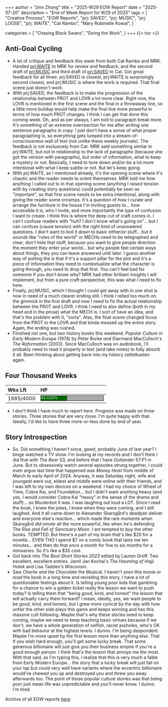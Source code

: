 +++
author = "Jinn Zhong"
title = "2025-W29 EOW Report"
date = "2025-07-20"
description = "End of Week Report for W29 of 2025"
tags = [
 "Creative Process",
 "EOW Reports",
 "prj: SAVED",
 "prj: MUSIC",
 "prj: LOOSE",
 "prj: WAITE",
 "Cat Rambo",
 "Mary Robinette Kowal",
 ]

categories = [
 "Chasing Black Swans",
 "Doing the Work",
]
+++
{{< toc >}}

## Anti-Goal Cycling

* A lot of critique and feedback this week from both Cat Rambo and MRK. Handed [prj:WAITE](https://journal.jinnzhong.com/tags/prj-waite/) to MRK for review and feedback, and the second draft of [prj:MUSIC](https://journal.jinnzhong.com/tags/prj-music/) and third draft of [prj:SAVED](https://journal.jinnzhong.com/tags/prj-saved/) to Cat. Got great feedback for all three. prj:SAVED is closest, prj:WAITE is surprisingly second closest, and prj:MUSIC is where the work is required. That final scene just doesn't work.
* With prj:SAVED, the feedback is to make the progression of the relationship between PROT and LOVR a lot more clear. Right now, the LOVR is mentioned in the first scene and the final in a throwaway line, so a little more buildup would help make the final line more powerful in terms of how much PROT changes. I think I can get that done this coming week. Oh, and as per always, I am told to paragraph break more. It's something of an extreme overreaction for me after writing one sentence paragraphs in copy. I just don't have a sense of what proper paragraphing is, so everything gets lumped into a stream-of-consciousness wall of text (not unlike these weekly journals). The feedback is not exclusively from Cat. MRK said something similar in prj:WAITE, but not in relationship to the lack of paragraphs (because she got the version _with_ paragraphs), but order of information, what to keep a mystery or not. Basically, I need to tone down and/or be a lot more intentional with what I keep subtle or not. But let's keep going.
* With prj:WAITE, as I mentioned already, it's the opening scene where it's chaotic and the reader needs to orient themselves. MRK told me how anything I called out to in that opening scene (anything I raised tension with by creating story questions) could potentially be seen as "important", so that first scene needs to be extra intentional, along with giving the reader some onramps. It's a question of how I curate and arrange the furniture in the house I'm inviting guests to... how accessible it is, who I invite, and more importantly the _type_ of confusion I want to create. I think this is where the deep cut of craft comes in. I can't confuse readers with "huh? I don't know what's going on"... but I can confuse (cause tension) with the right kind of unanswered questions. I don't want to boil it down to basic either/or stuff... but it _sounds_ like "rules of the world" or MECHs need to be telegraphed and clear, don't hide that stuff, because you want to give people direction the moment they enter your world... but why people feel certain ways about things, they you can leave answered until later. I guess another way of putting the is that if it's a support pillar for the plot and it's a piece of information they need to contextualize what the character is going through, you need to drop that first. You can't feel bad for someone if you don't know why? MRK had other brilliant insights I will implement, but from a pure craft perspective, this was what I need to fix here.
* Finally, prj:MUSIC, which I thought I could get away with in one shot is now in need of a much clearer ending still. I think I relied too much on the gimmick in the first draft and now I need to fix the actual relationship between the PROT and LOVR. I think I need to also define (both in my head and in the prose) what the MECH is. I sort of have an idea, and that's the problem with it, "sorta". Also, the final scene changed focus from the PROT to the LOVR and that kinda messed up the entire story. Again, the ending was rushed.
* Finished not one, but _two_ history books this weekend. _Popular Culture in Early Modern Europe_ (1978) by Peter Burke _and_ Diarmand MacCulloch's _The Reformation_ (2003). Since MacCulloch was on audiobook, I'll probably need to read it properly in text (and take notes) to fully absorb it all. Been thinking about getting back into my history zettelkasten again.

## Four Thousand Weeks

| Wks Lft | HP |
| :--- | :--- |
| 1685/4000 | <div style="width:200px;height:15px;background:#AAAAAA;border:1.3px solid #000000;"><div style="width:42.125%;height:15px;background:#006600;font-size:12px; color:white; line-height:12px;">42.125%</div></div> |

* I don't think I have much to report here. Progress was made on three stories. Three stories that are very close. I'm quite happy with that. Ideally, I'd like to have three more-or-less done by end of year.

## Story Introspection

*  So. Did something I haven't since, gawd, probably June of last year? I binge watched a TV show. I'm looking at my records and I don't think I did that with _The Bear_ S3, and before that I have _Outlander_ S7:P1 in June. But to obsessively watch several episodes strung together, I could even argue last time that happened was _Money Heist_ from middle of March to early April of 2024. Anyway, it was Saturday night, wife and youngest were out, eldest and middle were online with their friends, and I was left to my own devices on a weekend. I had my choice of Wheel of Time, Cobra Kai, and Foundation... but I didn't want anything heavy (and yes, I would consider Cobra Kai "heavy" in the sense of the drama and stuff)... so Murderbot it was. I was laughing out loud a LOT. Since I read the book, I knew the jokes, I knew when they were coming, and I still laughed. And it all came down to Alexander Skarsgård's deadpan deliver and everyone else's reaction... which made the rare moments when Skarsgård _did emote_ all the more powerful, like when he's defending _The Rise and Fall of Sanctuary Moon_. I am tempted to buy the other books. TEMPTED. But there's a part of my brain that's like $20 for a novella... EVEN THO I spend $7 on a comic book that lasts me ten minutes... and then do that once a month for five to six months for a miniseries. So it's like a $35 cost. 
* Got back into _The Best Short Stories 2023_ edited by Lauren Groff. Two excellent, excellent entries. Jamil Jan Kochai's _The Haunting of Hajji Hotek_ and Lisa Taddeo's _Wisconsin_.
* Saw _Charlie and the Chocolate_ the Musical. I haven't _seen_ this movie or _read_ the book in a long time and revisiting this story, I have a lot of questionable feelings about it. Is telling young poor kids that gambling for a chance to win a golden ticket really the lesson we want to push today? Is telling them that "being good, kind, and honest" the lesson that will actually carry them forward? I mean, ideally, yes, we want people to be good, kind, and honest, but I grew more cynical by the day with how unfair the other side plays this game and keeps winning and has this massive cult following. Maybe that's why these stories need to keep coming, maybe we need to keep teaching basic virtues because if we don't, we have a whole generation of selfish, racist assholes, who's OK with bad behavior at the highest levels. I dunno. I'm being despondent. Maybe I'm more upset by the first lesson more than anything else. That if you wish hard enough, you'll get some lucky break. That some generous billionaire will just give you their business empire if you're a good enough person. I think that's the lesson that annoys me the most. With that said, as I'm typing this, I realize that this is very much a fable from Early Modern Europe... the story that a lucky break will just fall on your lap but could very well have variants where the eccentric billionaire would've chewed you up and destroyed you and threw you away afterwards too. The point of those popular culture stories was that being poor just mean life was unpredictable and you'll never know. I dunno. I'm tired.

Archive of all EOW reports [here](https://journal.jinnzhong.com/tags/eow-reports)
